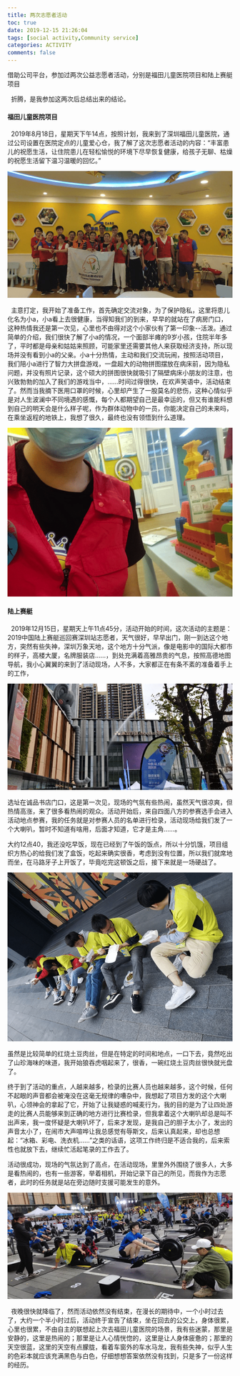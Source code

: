```yaml
---
title: 两次志愿者活动
toc: true
date: 2019-12-15 21:26:04
tags: [social activity,Community service]
categories: ACTIVITY
comments: false
---
```


借助公司平台，参加过两次公益志愿者活动，分别是福田儿童医院项目和陆上赛艇项目

<!--more-->

&nbsp;&nbsp;折腾，是我参加这两次后总结出来的结论。

#### 福田儿童医院项目

&nbsp;&nbsp;2019年8月18日，星期天下午14点，按照计划，我来到了深圳福田儿童医院，通过公司设置在医院定点的儿童爱心仓，我了解了这次志愿者活动的内容：“丰富患儿的祝愿生活，让住院患儿在轻松愉悦的环境下尽早恢复健康，给孩子无聊、枯燥的祝愿生活留下温习温暖的回忆。” 

![image-20200209125042162](两次志愿者活动/image/image-20200209125042162.png)

&nbsp;&nbsp;主意打定，我开始了准备工作，首先确定交流对象，为了保护隐私，这里将患儿化名为小a，小a看上去很健康，当得知我们的到来，早早的就站在了病房门口，这种热情我还是第一次见，心里也不由得对这个小家伙有了第一印象--活泼。通过简单的介绍，我们很快了解了小a的情况，一个面部半瘫的9岁小孩，住院半年多了，平时都是母亲和姑姑来照顾，可能家里还需要其他人来获取经济支持，所以现场并没有看到小a的父亲。小a十分热情，主动和我们交流玩闹，按照活动项目，我们陪小a进行了智力大拼盘游戏，一盘超大的动物拼图摆放在病床前，因为隐私问题，并没有照片记录，这个硕大的拼图很快就吸引了隔壁病床小朋友的注意，也兴致勃勃的加入了我们的游戏当中，……时间过得很快，在欢声笑语中，活动结束了。然而当我摘下医用口罩的时候，心里却产生了一股莫名的悲伤，这种心情似乎是对人生波澜中不同境遇的感慨，每个人都期望自己是最幸运的，但又有谁能料想到自己的明天会是什么样子呢，作为群体动物中的一员，你能决定自己的未来吗，在乘坐返程的地铁上，我想了很久，最终也没有领悟到什么道理。

![image-20200209125320664](两次志愿者活动/image/image-20200209125320664.png)

#### 陆上赛艇

&nbsp;&nbsp;2019年12月15日，星期天上午11点45分，活动开始的时间，这次活动的主题是：2019中国陆上赛艇巡回赛深圳站志愿者，天气很好，早早出门，刚一到达这个地方，突然有些失神，深圳万象天地，这个地方十分气派，像是电影中的国际大都市的样子，高楼大厦，名牌服装店……，到处充满着高雅昂贵的气息，按照高德地图导航，我小心翼翼的来到了活动现场，人不多，大家都正在有条不紊的准备着手上的工作，

![image-20200209132706200](两次志愿者活动/image/image-20200209132706200.png)

选址在诚品书店门口，这是第一次见，现场的气氛有些热闹，虽然天气很凉爽，但热情高涨，来了很多看热闹的观众。活动开始后，来自四面八方的参赛选手会进入活动地点参赛，我的任务就是对参赛人员的名单进行检录，活动现场给我们发了一个大喇叭，暂时不知道有啥用，后面才知道，它才是主角……。

大约12点40，我还没吃早饭，现在已经到了午饭的饭点，所以十分饥饿，项目组织方热心的给我们发了盒饭，吃起来确实很香，考虑到没有位置，所以我们就席地而坐，在马路牙子上开饭了，毕竟吃完这顿饭之后，接下来就是一场硬战了。

![image-20200209133210073](两次志愿者活动/image/image-20200209133210073.png)

虽然是比较简单的红烧土豆肉丝，但是在特定的时间和地点，一口下去，竟然吃出了山珍海味的味道，我开始狼吞虎咽起来了，很香，一碗红烧土豆肉丝很快就光盘了。

终于到了活动的重点，人越来越多，检录的比赛人员也越来越多，这个时候，任何不起眼的声音都会被淹没在这毫无规律的嘈杂中，我想起了项目方发的这个大喇叭，心领神会的拿起了它，开始了让我疑惑的喊麦行为，我的目的是为了让四处游走的比赛人员能够来到正确的地方进行比赛检录，但我拿着这个大喇叭却总是叫不出声来，我一度怀疑是大喇叭坏了，后来才发现，是我自己的胆子太小了，发出的声音太小了，在闹市大声喧哗让我总感觉有辱斯文，后来认真起来，却也总想起：“冰箱、彩电、洗衣机……”之类的话语，这项工作终归是不适合我的，后来索性也就放下去，继续忙活起笔录的工作去了。

活动很成功，现场的气氛达到了高点，在活动现场，里里外外围绕了很多人，大多是看热闹的，也有一些游客，举着相机，开始记录下自己的所见，而我作为志愿者，此时的任务就是站在旁边随时支援可能发生的意外。

![image-20200209134109979](两次志愿者活动/image/image-20200209134109979.png)

&nbsp;&nbsp;夜晚很快就降临了，然而活动依然没有结束，在漫长的期待中，一个小时过去了，大约一个半小时过后，活动终于宣告了结束，坐在回去的公交上，身体很累，心里也很累，不由自主的联想起上次去福田儿童医院的场景，我有些迷蒙，那里是安静的，这里是热闹的；那里是让人心情恍惚的，这里是让人身体疲惫的；那里的天空很蓝，这里的天空有点朦胧，看着车窗外的车水马龙，我有些失神，似乎人生的色彩本就应该充满黑色与白色，仔细想想答案依然没有找到，只是多了一份这样的经历。

